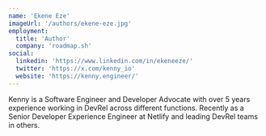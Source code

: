 ```yaml
---
name: 'Ekene Eze'
imageUrl: '/authors/ekene-eze.jpg'
employment:
  title: 'Author'
  company: 'roadmap.sh'
social:
  linkedin: 'https://www.linkedin.com/in/ekeneeze/'
  twitter: 'https://x.com/kenny_io'
  website: 'https://kenny.engineer/'
---
```


Kenny is a Software Engineer and Developer Advocate with over 5 years experience working in DevRel across different functions. Recently as a Senior Developer Experience Engineer at Netlify and leading DevRel teams in others.